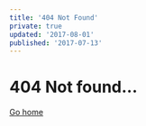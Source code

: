 ```yaml
---
title: '404 Not Found'
private: true
updated: '2017-08-01'
published: '2017-07-13'
---
```

# 404 Not found...

[Go home](/)